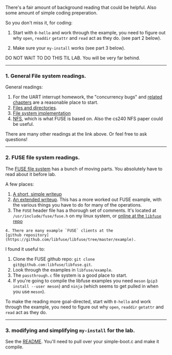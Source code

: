 There's a fair amount of background reading that could be helpful.
Also some amount of simple coding preperation.

So you don't miss it, for coding:

  1. Start with `0-hello` and work
     through the example, you need to figure out why `open`, `readdir`
     `getattr` and `read` act as they do.  (see part 2 below).

  2. Make sure your `my-install` works (see part 3 below).

DO NOT WAIT TO DO THIS TIL LAB.  You will be very far behind.

---------------------------------------------------------------------
### 1. General File system readings.

General readings:
  1. For the UART interrupt homework, the "concurrency bugs" and 
     [related chapters](http://pages.cs.wisc.edu/~remzi/OSTEP/#book-chapters) are a
     reasonable place to start.
  2. [Files and directories](http://pages.cs.wisc.edu/~remzi/OSTEP/file-intro.pdf).
  3. [File system implementation](http://pages.cs.wisc.edu/~remzi/OSTEP/file-implementation.pdf)
  4. [NFS](http://pages.cs.wisc.edu/~remzi/OSTEP/dist-nfs.pdf), which is what FUSE
     is based on.  Also the cs240 NFS paper could be useful.

There are many other readings at the link above.  Or feel free to ask questions!

---------------------------------------------------------------------
### 2. FUSE file system readings.

The [FUSE file
system](https://en.wikipedia.org/wiki/Filesystem_in_Userspace) has a
bunch of moving parts.  You absolutely have to read about it before lab.

A few places:
   1. [A short, simple writeup](https://engineering.facile.it/blog/eng/write-filesystem-fuse)
   2. [An extended writeup](https://www.cs.nmsu.edu/~pfeiffer/fuse-tutorial/html/index.html).
      This has a more worked out FUSE example, with the various things
      you have to do for many of the operations.
   3. The `FUSE` header file has a thorough set of comments.
      It's located at
      `/usr/include/fuse/fuse.h` on my linux
      system, or [online at the `libfuse`
      repo](https://github.com/libfuse/libfuse/blob/master/include/fuse.h)

    4. There are many example `FUSE` clients at the 
    [github repository](https://github.com/libfuse/libfuse/tree/master/example).


I found it useful to:
   1. Clone the FUSE github repo: `git clone git@github.com:libfuse/libfuse.git`.
   2. Look through the examples in `libfuse/example`.
   3. The `passthrough.c` file system is a good place to start. 
   4. If you're going to compile the libfuse examples you need `meson`
      (`pip3 install --user meson`) and `ninja` (which seems to get
      pulled in when you use `meson`).

To make the reading more goal-directed, start with `0-hello` and work
through the example, you need to figure out why `open`, `readdir`
`getattr` and `read` act as they do.

---------------------------------------------------------------------
### 3. modifying and simplifying `my-install` for the lab.

See the [README](0-my-install/README.md).  You'll need to pull over your
simple-boot.c and make it compile.

